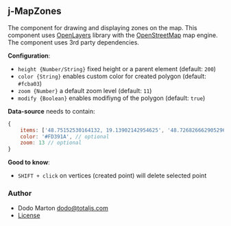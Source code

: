 ## j-MapZones

The component for drawing and displaying zones on the map. This component uses [OpenLayers](https://openlayers.org/) library with the [OpenStreetMap](https://www.openstreetmap.org/) map engine. The component uses 3rd party dependencies.

__Configuration__:

- `height {Number/String}` fixed height or a parent element (default: `200`)
- `color {String}` enables custom color for created polygon (default: `#fcba03`)
- `zoom {Number}` a default zoom level (default: `11`)
- `modify {Boolean}` enables modifiyng of the polygon (default: `true`)

__Data-source__ needs to contain:

```js
{
    items: ['48.75152530164132, 19.13902142954625', '48.726826662905296, 19.123238694044034', ...] // polygon points
    color: '#FD391A', // optional
    zoom: 13 // optional
}
```

__Good to know__:

- `SHIFT + click` on vertices (created point) will delete selected point

### Author

- Dodo Marton <dodo@totaljs.com>
- [License](https://www.totaljs.com/license/)